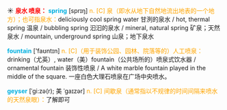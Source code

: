 ☀ <font color="red">**泉水 喷泉：**</font>
<font color="sky blue">**spring**</font> [sprɪŋ] 
<font color="orange">n. [C] 泉（即水从地下自然地流出地表的一个地方）；也可指泉水：</font>deliciously cool spring water 甘洌的泉水 / hot, thermal spring 温泉 / bubbling spring 汩汩的泉水 / mineral, natural spring 矿泉；天然泉水 / mountain, underground spring 山泉；地下泉水 

<font color="sky blue">**fountain**</font> ['faʊntɪn] 
<font color="orange">n. [C]（用于装饰公园、园林、院落等的）人工喷泉：</font>drinking（尤英）, water（美）fountain（公共场所的）喷泉式饮水器 / ornamental fountain 装饰性喷泉 / A white marble fountain played in the middle of the square. 一座白色大理石喷泉在广场中央喷水。
           
<font color="sky blue">**geyser**</font> [ˈgi:zə(r); 美 ˈgaɪzər]
<font color="orange">n. [C] 间歇泉（通常指以不规律的时间间隔来喷水的天然泉眼）：</font>了解即可


